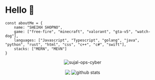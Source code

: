 

<!--
**SHOPNO6IX9INE/SHOPNO6IX9INE** is a ✨ _special_ ✨ repository because its `README.md` (this file) appears on your GitHub profile.

Here are some ideas to get you started:

- 🔭 I’m currently working on ...
- 🌱 I’m currently learning ...
- 👯 I’m looking to collaborate on ...
- 🤔 I’m looking for help with ...
- 💬 Ask me about ...
- 📫 How to reach me: ...
- 😄 Pronouns: ...
- ⚡ Fun fact: ...
-->
<h1>Hello 👋</h1>

```JS
const aboutMe = {
    name: "SHEIKH SHOPNO",
    game: ["free-fire", "minecraft", "valorant", "gta-v5", "watch-dog"],
    languages: ["Javascript", "Typescript", "golang", "java", "python", "rust", "html", "css", "c++", "c#", "swift"],
    stacks: ["MERN", "MEVN"]
}
```

<p align="center"> <img src="https://komarev.com/ghpvc/?username=SHOPNO6IX9INE" alt="sujal-ops-cyber" /> </p>
<p align="center">
  <img align="center" src="https://github-readme-stats.vercel.app/api/top-langs/?username=SHOPNO6IX9INE&show_icons=true&show_icons=true&title_color=&icon_color=f0f0f0&text_color=f0f0f0&bg_color=151b22&hide_border=true" />
  <img align="center" src="https://github-readme-stats.vercel.app/api?username=SHOPNO6IX9INE&show_icons=true&theme=radical&line_height=21" alt="github stats"/>
</p>

